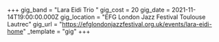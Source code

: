 +++
gig_band = "Lara Eidi Trio "
gig_cost = 20
gig_date = 2021-11-14T19:00:00.000Z
gig_location = "EFG London Jazz Festival Toulouse Lautrec"
gig_url = "https://efglondonjazzfestival.org.uk/events/lara-eidi-home"
_template = "gig"
+++

